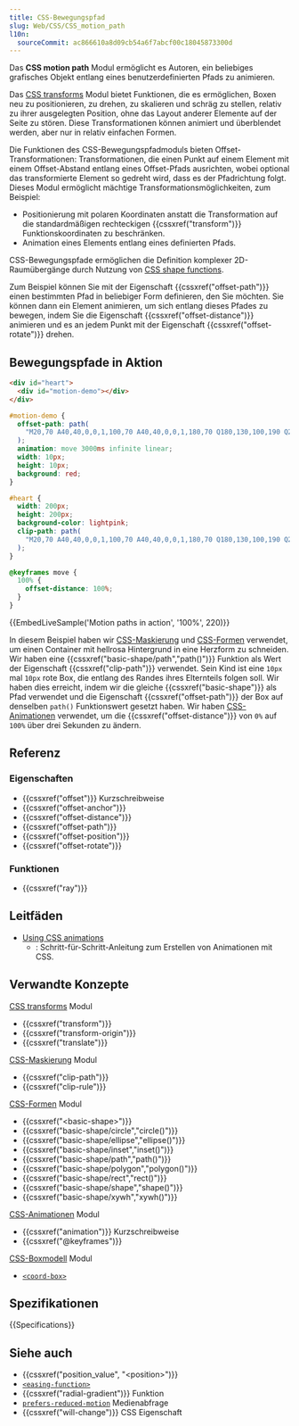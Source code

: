 ```yaml
---
title: CSS-Bewegungspfad
slug: Web/CSS/CSS_motion_path
l10n:
  sourceCommit: ac866610a8d09cb54a6f7abcf00c18045873300d
---
```


Das **CSS motion path** Modul ermöglicht es Autoren, ein beliebiges grafisches Objekt entlang eines benutzerdefinierten Pfads zu animieren.

Das [CSS transforms](/de/docs/Web/CSS/CSS_transforms) Modul bietet Funktionen, die es ermöglichen, Boxen neu zu positionieren, zu drehen, zu skalieren und schräg zu stellen, relativ zu ihrer ausgelegten Position, ohne das Layout anderer Elemente auf der Seite zu stören. Diese Transformationen können animiert und überblendet werden, aber nur in relativ einfachen Formen.

Die Funktionen des CSS-Bewegungspfadmoduls bieten Offset-Transformationen: Transformationen, die einen Punkt auf einem Element mit einem Offset-Abstand entlang eines Offset-Pfads ausrichten, wobei optional das transformierte Element so gedreht wird, dass es der Pfadrichtung folgt. Dieses Modul ermöglicht mächtige Transformationsmöglichkeiten, zum Beispiel:

- Positionierung mit polaren Koordinaten anstatt die Transformation auf die standardmäßigen rechteckigen {{cssxref("transform")}} Funktionskoordinaten zu beschränken.
- Animation eines Elements entlang eines definierten Pfads.

CSS-Bewegungspfade ermöglichen die Definition komplexer 2D-Raumübergänge durch Nutzung von [CSS shape functions](/de/docs/Web/CSS/CSS_values_and_units/CSS_value_functions#shape_functions).

Zum Beispiel können Sie mit der Eigenschaft {{cssxref("offset-path")}} einen bestimmten Pfad in beliebiger Form definieren, den Sie möchten. Sie können dann ein Element animieren, um sich entlang dieses Pfades zu bewegen, indem Sie die Eigenschaft {{cssxref("offset-distance")}} animieren und es an jedem Punkt mit der Eigenschaft {{cssxref("offset-rotate")}} drehen.

## Bewegungspfade in Aktion

```html hidden
<div id="heart">
  <div id="motion-demo"></div>
</div>
```

```css hidden
#motion-demo {
  offset-path: path(
    "M20,70 A40,40,0,0,1,100,70 A40,40,0,0,1,180,70 Q180,130,100,190 Q20,130,20,70 Z"
  );
  animation: move 3000ms infinite linear;
  width: 10px;
  height: 10px;
  background: red;
}

#heart {
  width: 200px;
  height: 200px;
  background-color: lightpink;
  clip-path: path(
    "M20,70 A40,40,0,0,1,100,70 A40,40,0,0,1,180,70 Q180,130,100,190 Q20,130,20,70 Z"
  );
}

@keyframes move {
  100% {
    offset-distance: 100%;
  }
}
```

{{EmbedLiveSample('Motion paths in action', '100%', 220)}}

In diesem Beispiel haben wir [CSS-Maskierung](/de/docs/Web/CSS/CSS_masking) und [CSS-Formen](/de/docs/Web/CSS/CSS_shapes) verwendet, um einen Container mit hellrosa Hintergrund in eine Herzform zu schneiden. Wir haben eine {{cssxref("basic-shape/path","path()")}} Funktion als Wert der Eigenschaft {{cssxref("clip-path")}} verwendet. Sein Kind ist eine `10px` mal `10px` rote Box, die entlang des Randes ihres Elternteils folgen soll. Wir haben dies erreicht, indem wir die gleiche {{cssxref("basic-shape")}} als Pfad verwendet und die Eigenschaft {{cssxref("offset-path")}} der Box auf denselben `path()` Funktionswert gesetzt haben. Wir haben [CSS-Animationen](/de/docs/Web/CSS/CSS_animations) verwendet, um die {{cssxref("offset-distance")}} von `0%` auf `100%` über drei Sekunden zu ändern.

## Referenz

### Eigenschaften

- {{cssxref("offset")}} Kurzschreibweise
- {{cssxref("offset-anchor")}}
- {{cssxref("offset-distance")}}
- {{cssxref("offset-path")}}
- {{cssxref("offset-position")}}
- {{cssxref("offset-rotate")}}

### Funktionen

- {{cssxref("ray")}}

## Leitfäden

- [Using CSS animations](/de/docs/Web/CSS/CSS_animations/Using_CSS_animations)
  - : Schritt-für-Schritt-Anleitung zum Erstellen von Animationen mit CSS.

## Verwandte Konzepte

[CSS transforms](/de/docs/Web/CSS/CSS_transforms) Modul

- {{cssxref("transform")}}
- {{cssxref("transform-origin")}}
- {{cssxref("translate")}}

[CSS-Maskierung](/de/docs/Web/CSS/CSS_masking) Modul

- {{cssxref("clip-path")}}
- {{cssxref("clip-rule")}}

[CSS-Formen](/de/docs/Web/CSS/CSS_shapes) Modul

- {{cssxref("&lt;basic-shape&gt;")}}
- {{cssxref("basic-shape/circle","circle()")}}
- {{cssxref("basic-shape/ellipse","ellipse()")}}
- {{cssxref("basic-shape/inset","inset()")}}
- {{cssxref("basic-shape/path","path()")}}
- {{cssxref("basic-shape/polygon","polygon()")}}
- {{cssxref("basic-shape/rect","rect()")}}
- {{cssxref("basic-shape/shape","shape()")}}
- {{cssxref("basic-shape/xywh","xywh()")}}

[CSS-Animationen](/de/docs/Web/CSS/CSS_animations) Modul

- {{cssxref("animation")}} Kurzschreibweise
- {{cssxref("@keyframes")}}

[CSS-Boxmodell](/de/docs/Web/CSS/CSS_box_model) Modul

- [`<coord-box>`](/de/docs/Web/CSS/offset-path#coord-box)

## Spezifikationen

{{Specifications}}

## Siehe auch

- {{cssxref("position_value", "&lt;position&gt;")}}
- [`<easing-function>`](/de/docs/Web/CSS/easing-function)
- {{cssxref("radial-gradient")}} Funktion
- [`prefers-reduced-motion`](/de/docs/Web/CSS/@media/prefers-reduced-motion) Medienabfrage
- {{cssxref("will-change")}} CSS Eigenschaft
